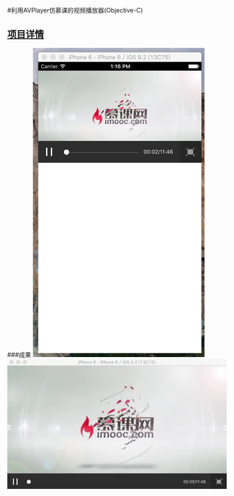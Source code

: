 
#利用AVPlayer仿慕课的视频播放器(Objective-C)

## [项目详情](http://www.jianshu.com/p/ceaa379bb05f"悬停显示")

###成果
![](https://github.com/OneBuzz/-AVPlayer-/raw/master/3.png) 
![](https://github.com/OneBuzz/-AVPlayer-/raw/master/2.png) 
